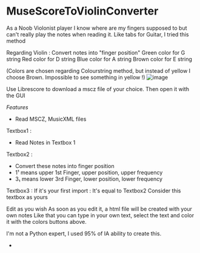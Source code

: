 # MuseScoreToViolinConverter

As a Noob Violonist player I know where are my fingers supposed to but can't really play the notes when reading it.
Like tabs for Guitar, I tried this method

Regarding Violin : Convert notes into "finger position"
Green color for G string
Red color for D string
Blue color for A string
Brown color for E string

(Colors are chosen regarding Colourstring method, but instead of yellow I choose Brown.
Impossible to see something in yellow !)
![image](https://github.com/user-attachments/assets/bbffc193-971f-4c53-b130-28cb3189f5a6)

Use Librescore to download a mscz file of your choice.
Then open it with the GUI

*Features*

- Read MSCZ, MusicXML files
  
Textbox1 : 
- Read Notes in Textbox 1

Textbox2 :
- Convert these notes into finger position
- 1¹ means upper 1st Finger, upper position, upper frequency
- 3₁ means lower 3rd Finger, lower position, lower frequency

Textbox3 :
If it's your first import : It's equal to Textbox2
Consider this textbox as yours

Edit as you wish
As soon as you edit it, a html file will be created with your own notes
Like that you can type in your own text, select the text and color it with the colors buttons above.

I'm not a Python expert, I used 95% of IA ability to create this.

- 
